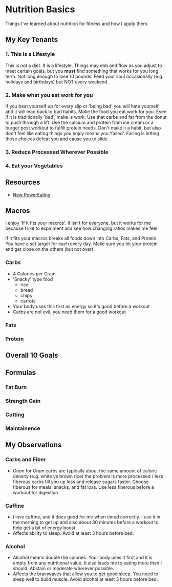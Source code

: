 # Nutrition Basics #

Things I've learned about nutrition for fitness and how I apply them.

## My Key Tenants ##

### 1. This is a Lifestyle ###

This is not a diet. It is a lifestyle. Things may ebb and flow as you adjust to meet certain goals, but you **must** find something that works for you long term. Not long enough to lose 10 pounds. Feed your soul occasionally (e.g. holidays and birthdays) but NOT every weekend.

### 2. Make what you eat work for you ###

If you beat yourself up for every slip or 'being bad' you will hate yourself and it will lead back to bad habits. Make the food you eat work for you. Even if it is traditionally 'bad', make is work. Use that carbs and fat from the donut to push through a lift. Use the calcium and protein from ice cream or a burger post workout to fulfill protein needs. Don't make it a habit, but also don't feel like eating things you enjoy means you 'failed'. Failing is letting those choices defeat you and cause you to slide.

### 3. Reduce Processed Wherever Possible ###

### 4. Eat your Vegetables ###

## Resources ##

- [New PowerEating](https://www.amazon.com/New-Power-Eating-Susan-Kleiner)

## Macros ##

I enjoy 'If it fits your macros'. It isn't for everyone, but it works for me because I like to expiriment and see how changing ratios makes me feel. 

If it fits your macros breaks all foods down into Carbs, Fats, and Protein. You have a set target for each every day. Make sure you hit your protein and get close on the others (but not over). 

### Carbs ###

- 4 Calories per Gram
- 'Snacky' type food
  - rice
  - bread
  - chips
  - carrots
- Your body uses this first as energy so it's good before a workout
- Carbs are not evil, you need them for a good workout

### Fats ###

### Protein ###

## Overall 10 Goals ##

## Formulas ##

### Fat Burn ###

### Strength Gain ###

### Cutting ###

### Maintainence ###

## My Observations ###

### Carbs and Fiber ###

- Gram for Gram carbs are typically about the same amount of calorie density (e.g. white vs brown rice) the problem is more processed / less fiberous carbs fill you up less and release sugars faster. Choose fiberous for meals, snacks, and fat loss. Use less fiberous before a workout for digestion

### Caffine ###

- I love caffine, and it does good for me when timed correctly. I use it in the morning to get up and also about 30 minutes before a workout to help get a bit of energy boost
- Affects ability to sleep. Avoid at least 3 hours before bed.

### Alcohol ###

- Alcohol means double the calories. Your body uses it first and it is empty from any nutritional value. It also leads me to eating more than I should. Abstain or moderate wherever possible.
- Affects the brainwaves that allow you to get good sleep. You need to sleep well to build muscle. Avoid alcohol at least 3 hours before bed.
